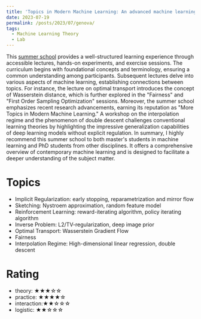 ```yaml
---
title: 'Topics in Modern Machine Learning: An advanced machine learning course (19/06/2023 - 23/06/2023)'
date: 2023-07-19
permalink: /posts/2023/07/genova/
tags:
  - Machine Learning Theory
  - Lab
---
```


This [summer school](https://malga.unige.it/education/schools/modml) provides a well-structured learning experience through accessible lectures, hands-on experiments, and exercise sessions. The curriculum begins with foundational concepts and terminology, ensuring a common understanding among participants. Subsequent lectures delve into various aspects of machine learning, establishing connections between topics. For instance, the lecture on optimal transport introduces the concept of Wasserstein distance, which is further explored in the "Fairness" and "First Order Sampling Optimization" sessions.
Moreover, the summer school emphasizes recent research advancements, earning its reputation as "More Topics in Modern Machine Learning." A workshop on the interpolation regime and the phenomenon of double descent challenges conventional learning theories by highlighting the impressive generalization capabilities of deep learning models without explicit regulation.
In summary, I highly recommend this summer school to both master's students in machine learning and PhD students from other disciplines. It offers a comprehensive overview of contemporary machine learning and is designed to facilitate a deeper understanding of the subject matter.


Topics
======
* Implicit Regularization: early stopping, reparametrization and mirror flow
* Sketching: Nystroem approximation, random feature model
* Reinforcement Learning: reward-iterating algorithm, policy iterating algorithm
* Inverse Problem: L2/TV-regularization, deep image prior
* Optimal Transport: Wasserstein Gradient Flow
* Fairness
* Interpolation Regime: High-dimensional linear regression, double descent

Rating
======
- theory: ★★★☆☆
- practice: ★★★★☆
- interaction:★★☆☆☆
- logistic: ★★☆☆☆
